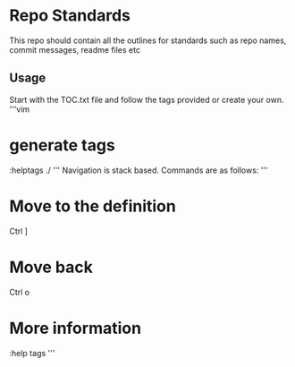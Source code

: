 # Repo Standards

This repo should contain all the outlines for standards such as repo names, commit messages, readme files etc

## Usage

Start with the TOC.txt file and follow the tags provided or create your own.
'''vim
# generate tags
:helptags ./
'''
Navigation is stack based. Commands are as follows:
'''
# Move to the definition
Ctrl ]
# Move back
Ctrl o
# More information
:help tags
'''
